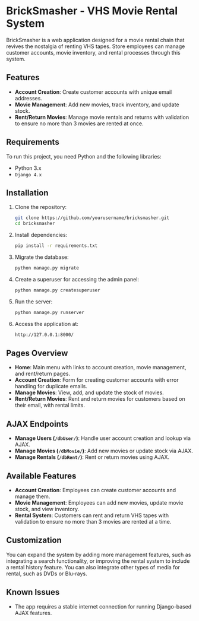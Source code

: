 # BrickSmasher - VHS Movie Rental System

BrickSmasher is a web application designed for a movie rental chain that revives the nostalgia of renting VHS tapes. Store employees can manage customer accounts, movie inventory, and rental processes through this system.

## Features

- **Account Creation**: Create customer accounts with unique email addresses.
- **Movie Management**: Add new movies, track inventory, and update stock.
- **Rent/Return Movies**: Manage movie rentals and returns with validation to ensure no more than 3 movies are rented at once.

## Requirements

To run this project, you need Python and the following libraries:

- Python 3.x
- `Django 4.x`

## Installation

1. Clone the repository:
    ```bash
    git clone https://github.com/yourusername/bricksmasher.git
    cd bricksmasher
    ```

2. Install dependencies:
    ```bash
    pip install -r requirements.txt
    ```

3. Migrate the database:
    ```bash
    python manage.py migrate
    ```

4. Create a superuser for accessing the admin panel:
    ```bash
    python manage.py createsuperuser
    ```

5. Run the server:
    ```bash
    python manage.py runserver
    ```

6. Access the application at:
    ```bash
    http://127.0.0.1:8000/
    ```

## Pages Overview

- **Home**: Main menu with links to account creation, movie management, and rent/return pages.
- **Account Creation**: Form for creating customer accounts with error handling for duplicate emails.
- **Manage Movies**: View, add, and update the stock of movies.
- **Rent/Return Movies**: Rent and return movies for customers based on their email, with rental limits.

## AJAX Endpoints

- **Manage Users (`/dbUser/`)**: Handle user account creation and lookup via AJAX.
- **Manage Movies (`/dbMovie/`)**: Add new movies or update stock via AJAX.
- **Manage Rentals (`/dbRent/`)**: Rent or return movies using AJAX.

## Available Features

- **Account Creation**: Employees can create customer accounts and manage them.
- **Movie Management**: Employees can add new movies, update movie stock, and view inventory.
- **Rental System**: Customers can rent and return VHS tapes with validation to ensure no more than 3 movies are rented at a time.

## Customization

You can expand the system by adding more management features, such as integrating a search functionality, or improving the rental system to include a rental history feature. You can also integrate other types of media for rental, such as DVDs or Blu-rays.

## Known Issues

- The app requires a stable internet connection for running Django-based AJAX features.
